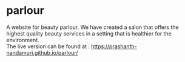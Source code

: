 # parlour
A website for beauty parlour. We have created a salon that offers the highest quality beauty services in a setting that is healthier for the environment.  
The live version can be found at : https://prashanth-nandamuri.github.io/parlour/
